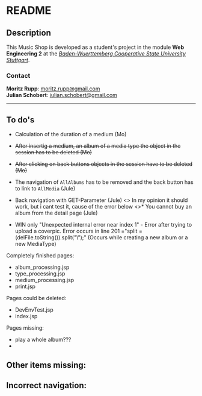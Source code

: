 README
========

Description
-----------

This Music Shop is developed as a student's project in the module __Web Engineering 2__ at the _[Baden-Wuerttemberg Cooperative State University Stuttgart](http://www.dbhw-stuttgart.de)_.

### Contact

__Moritz Rupp__: [moritz.rupp@gmail.com](moritz.rupp@gmail.com)  
__Julian Schobert__: [julian.schobert@gmail.com](julian.schobert@gmail.com)

---
To do's
--------

* Calculation of the duration of a medium (Mo)
* ~~After insertig a medium, an album of a media type the object in the session has to be deleted (Mo)~~
* ~~After clicking on back buttons objects in the session have to be deleted (Mo)~~
* The navigation of <code>AllAlbums</code> has to be removed and the back button has to link to <code>AllMedia</code> (Jule)
* Back navigation with GET-Parameter (Jule)
<<COMMENT>> In my opinion it should work, but i cant test it, cause of the error below <<COMMENT>>* You cannot buy an album from the detail page (Jule)

* WIN only "Unexpected internal error near index 1" - Error after trying to upload a coverpic. Error occurs in line 201 ="split = (delFile.toString()).split("\\");"
	(Occurs while creating a new album or a new MediaType)

Completely finished pages:
 - album_processing.jsp
 - type_processing.jsp
 - medium_processing.jsp
 - print.jsp
 
Pages could be deleted:
 - DevEnvTest.jsp
 - index.jsp

Pages missing:
 - play a whole album???
 - 
 
Other items missing:
 - 
 
Incorrect navigation:
 - 
 